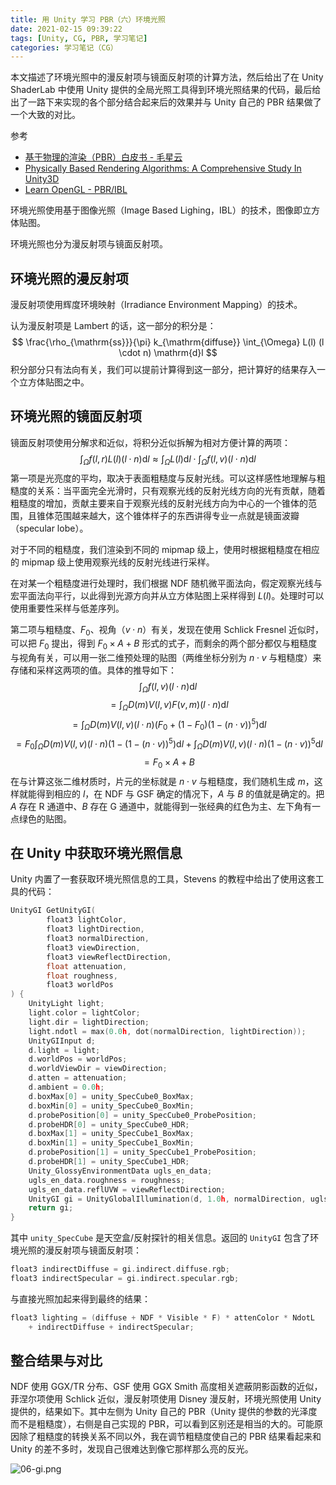 ```yaml
---
title: 用 Unity 学习 PBR（六）环境光照
date: 2021-02-15 09:39:22
tags: [Unity, CG, PBR, 学习笔记]
categories: 学习笔记（CG）
---
```


本文描述了环境光照中的漫反射项与镜面反射项的计算方法，然后给出了在 Unity ShaderLab 中使用 Unity 提供的全局光照工具得到环境光照结果的代码，最后给出了一路下来实现的各个部分结合起来后的效果并与 Unity 自己的 PBR 结果做了一个大致的对比。

参考

* [基于物理的渲染（PBR）白皮书 - 毛星云](https://github.com/QianMo/PBR-White-Paper)
* [Physically Based Rendering Algorithms: A Comprehensive Study In Unity3D](https://www.jordanstevenstechart.com/physically-based-rendering)
* [Learn OpenGL - PBR/IBL](https://learnopengl.com/PBR/IBL/Diffuse-irradiance)

<!-- more -->

环境光照使用基于图像光照（Image Based Lighing，IBL）的技术，图像即立方体贴图。

环境光照也分为漫反射项与镜面反射项。

## 环境光照的漫反射项

漫反射项使用辉度环境映射（Irradiance Environment Mapping）的技术。

认为漫反射项是 Lambert 的话，这一部分的积分是：
$$
\frac{\rho_{\mathrm{ss}}}{\pi} k_{\mathrm{diffuse}} \int_{\Omega} L(l) (l \cdot n) \mathrm{d}l
$$
积分部分只有法向有关，我们可以提前计算得到这一部分，把计算好的结果存入一个立方体贴图之中。

## 环境光照的镜面反射项

镜面反射项使用分解求和近似，将积分近似拆解为相对方便计算的两项：
$$
\int_{\Omega} f(l, r) L(l) (l \cdot n) \mathrm{d} l \approx \int_{\Omega} L(l) \mathrm{d} l \cdot \int_{\Omega}   f(l, v) (l \cdot n) \mathrm{d} l
$$
第一项是光亮度的平均，取决于表面粗糙度与反射光线。可以这样感性地理解与粗糙度的关系：当平面完全光滑时，只有观察光线的反射光线方向的光有贡献，随着粗糙度的增加，贡献主要来自于观察光线的反射光线方向为中心的一个锥体的范围，且锥体范围越来越大，这个锥体样子的东西讲得专业一点就是镜面波瓣（specular lobe）。

对于不同的粗糙度，我们渲染到不同的 mipmap 级上，使用时根据粗糙度在相应的 mipmap 级上使用观察光线的反射光线进行采样。

在对某一个粗糙度进行处理时，我们根据 NDF 随机微平面法向，假定观察光线与宏平面法向平行，以此得到光源方向并从立方体贴图上采样得到 $L(l)$。处理时可以使用重要性采样与低差序列。

第二项与粗糙度、$F_0$、视角（$v \cdot n$）有关，发现在使用 Schlick Fresnel 近似时，可以把 $F_0$ 提出，得到 $F_0 \times A + B$ 形式的式子，而剩余的两个部分都仅与粗糙度与视角有关，可以用一张二维预处理的贴图（两维坐标分别为 $n \cdot v$ 与粗糙度）来存储和采样这两项的值。具体的推导如下：
$$
\int_{\Omega} f(l, v) (l \cdot n) \mathrm{d} l
$$
$$
= \int_{\Omega} D(m) V(l, v) F(v, m) (l \cdot n) \mathrm{d} l
$$
$$
= \int_{\Omega} D(m) V(l, v) (l \cdot n) (F_0 + (1 - F_0) (1 - (n \cdot v))^5) \mathrm{d} l
$$
$$
= F_0 \int_{\Omega} D(m) V(l, v) (l \cdot n) (1 - (1 - (n \cdot v))^5) \mathrm{d} l + \int_{\Omega} D(m) V(l, v) (l \cdot n) (1 - (n \cdot v))^5 \mathrm{d} l
$$
$$
= F_0 \times A + B
$$
在与计算这张二维材质时，片元的坐标就是 $n \cdot v$ 与粗糙度，我们随机生成 $m$，这样就能得到相应的 $l$，在 NDF 与 GSF 确定的情况下，$A$ 与 $B$ 的值就是确定的。把 $A$ 存在 R 通道中、$B$ 存在 G 通道中，就能得到一张经典的红色为主、左下角有一点绿色的贴图。

## 在 Unity 中获取环境光照信息

Unity 内置了一套获取环境光照信息的工具，Stevens 的教程中给出了使用这套工具的代码：

```c
UnityGI GetUnityGI(
        float3 lightColor,
        float3 lightDirection,
        float3 normalDirection,
        float3 viewDirection,
        float3 viewReflectDirection,
        float attenuation,
        float roughness,
        float3 worldPos
) {
    UnityLight light;
    light.color = lightColor;
    light.dir = lightDirection;
    light.ndotl = max(0.0h, dot(normalDirection, lightDirection));
    UnityGIInput d;
    d.light = light;
    d.worldPos = worldPos;
    d.worldViewDir = viewDirection;
    d.atten = attenuation;
    d.ambient = 0.0h;
    d.boxMax[0] = unity_SpecCube0_BoxMax;
    d.boxMin[0] = unity_SpecCube0_BoxMin;
    d.probePosition[0] = unity_SpecCube0_ProbePosition;
    d.probeHDR[0] = unity_SpecCube0_HDR;
    d.boxMax[1] = unity_SpecCube1_BoxMax;
    d.boxMin[1] = unity_SpecCube1_BoxMin;
    d.probePosition[1] = unity_SpecCube1_ProbePosition;
    d.probeHDR[1] = unity_SpecCube1_HDR;
    Unity_GlossyEnvironmentData ugls_en_data;
    ugls_en_data.roughness = roughness;
    ugls_en_data.reflUVW = viewReflectDirection;
    UnityGI gi = UnityGlobalIllumination(d, 1.0h, normalDirection, ugls_en_data);
    return gi;
}
```

其中 `unity_SpecCube` 是天空盒/反射探针的相关信息。返回的 `UnityGI` 包含了环境光照的漫反射项与镜面反射项：

```c
float3 indirectDiffuse = gi.indirect.diffuse.rgb;
float3 indirectSpecular = gi.indirect.specular.rgb;
```

与直接光照加起来得到最终的结果：

```c
float3 lighting = (diffuse + NDF * Visible * F) * attenColor * NdotL
    + indirectDiffuse + indirectSpecular;
```

## 整合结果与对比

NDF 使用 GGX/TR 分布、GSF 使用 GGX Smith 高度相关遮蔽阴影函数的近似，菲涅尔项使用 Schlick 近似，漫反射项使用 Disney 漫反射，环境光照使用 Unity 提供的，结果如下。其中左侧为 Unity 自己的 PBR（Unity 提供的参数的光泽度而不是粗糙度），右侧是自己实现的 PBR，可以看到区别还是相当的大的。可能原因除了粗糙度的转换关系不同以外，我在调节粗糙度使自己的 PBR 结果看起来和 Unity 的差不多时，发现自己很难达到像它那样那么亮的反光。

![06-gi.png](https://i.loli.net/2021/02/14/bGo1cedTukFltrp.png)